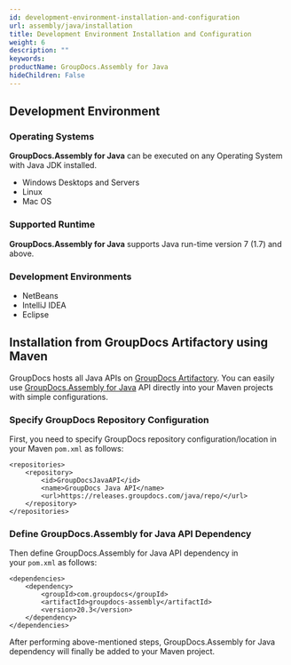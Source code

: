 ```yaml
---
id: development-environment-installation-and-configuration
url: assembly/java/installation
title: Development Environment Installation and Configuration
weight: 6
description: ""
keywords:
productName: GroupDocs.Assembly for Java
hideChildren: False
---
```

## Development Environment

### Operating Systems

**GroupDocs.Assembly for Java** can be executed on any Operating System with Java JDK installed.

*   Windows Desktops and Servers
*   Linux
*   Mac OS

### Supported Runtime

**GroupDocs.Assembly for Java** supports Java run-time version 7 (1.7) and above.

### Development Environments

*   NetBeans
*   IntelliJ IDEA
*   Eclipse

## Installation from GroupDocs Artifactory using Maven

GroupDocs hosts all Java APIs on [GroupDocs Artifactory](https://releases.groupdocs.com/java/repo/). You can easily use [GroupDocs.Assembly for Java](https://releases.groupdocs.com/java/repo/com/groupdocs/groupdocs-assembly/) API directly into your Maven projects with simple configurations.

### Specify GroupDocs Repository Configuration

First, you need to specify GroupDocs repository configuration/location in your Maven `pom.xml` as follows:
```
<repositories>
	<repository>
		<id>GroupDocsJavaAPI</id>
		<name>GroupDocs Java API</name>
		<url>https://releases.groupdocs.com/java/repo/</url>
	</repository>
</repositories>
```

### Define GroupDocs.Assembly for Java API Dependency

Then define GroupDocs.Assembly for Java API dependency in your `pom.xml` as follows:
```
<dependencies>
    <dependency>
        <groupId>com.groupdocs</groupId>
        <artifactId>groupdocs-assembly</artifactId>
        <version>20.3</version>
    </dependency>
</dependencies>
```

After performing above-mentioned steps, GroupDocs.Assembly for Java dependency will finally be added to your Maven project.
